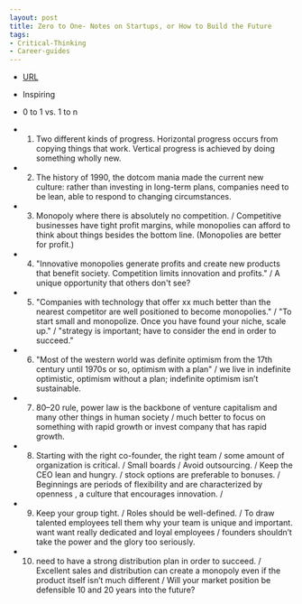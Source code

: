 ```yaml
---
layout: post
title: Zero to One- Notes on Startups, or How to Build the Future
tags:
- Critical-Thinking
- Career-guides
---
```



- [URL](https://www.amazon.com/dp/B00J6YBOFQ/ref=dp-kindle-redirect?_encoding=UTF8&btkr=1)
- Inspiring
- 0 to 1 vs. 1 to n

- 1. Two different kinds of progress. Horizontal progress occurs from copying things that work. Vertical progress is achieved by doing something wholly new. 

- 2. The history of 1990, the dotcom mania made the current new culture: rather than investing in long-term plans, companies need to be lean, able to respond to changing circumstances. 

- 3. Monopoly where there is absolutely no competition. / Competitive businesses have tight profit margins, while monopolies can afford to think about things besides the bottom line. (Monopolies are better for profit.)

- 4. "Innovative monopolies generate profits and create new products that benefit society. Competition limits innovation and profits." / A unique opportunity that others don't see? 

- 5. "Companies with technology that offer xx much better than the nearest competitor are well positioned to become monopolies." / "To start small and monopolize. Once you have found your niche, scale up." / "strategy is important;  have to consider the end in order to succeed." 

- 6.  "Most of the western world was definite optimism from the 17th century until 1970s or so,  optimism with a plan" / we live in  indefinite optimistic, optimism without a plan; indefinite optimism isn’t sustainable. 

- 7. 80–20 rule, power law is the backbone of venture capitalism and many other things in human society / much better to focus on something with rapid growth or invest company that has rapid growth. 

- 8. Starting with the right co-founder, the right team /  some amount of organization is critical. /   Small boards  / Avoid outsourcing.  / Keep the CEO lean and hungry.  / stock options are preferable to bonuses. / Beginnings are periods of flexibility and are characterized by openness , a culture that encourages innovation. / 

- 9. Keep your group tight. / Roles should be well-defined. / To draw talented employees tell them why your team is unique and important. want want really dedicated and loyal employees / founders shouldn’t take the power and the glory too seriously.

- 10.  need to have a strong distribution plan in order to succeed. /  Excellent sales and distribution can create a monopoly even if the product itself isn’t much different / Will your market position be defensible 10 and 20 years into the future?

